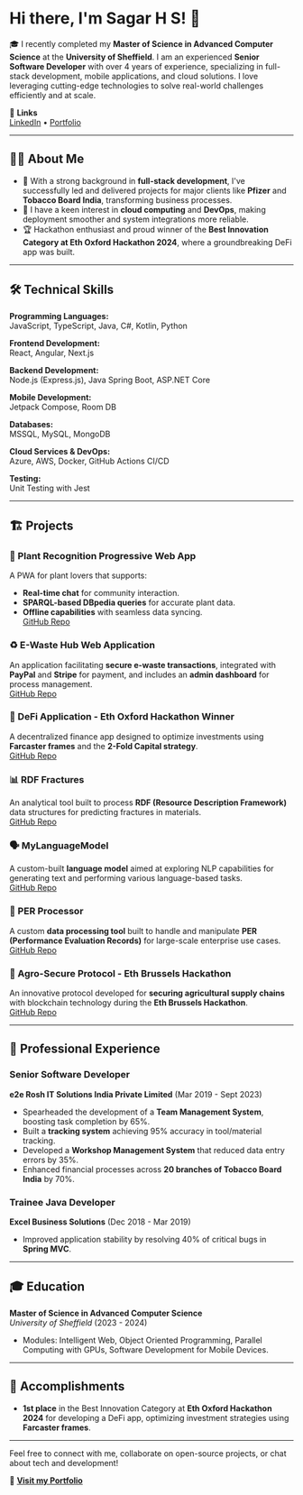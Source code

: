 
# Hi there, I'm Sagar H S! 👋

🎓 I recently completed my **Master of Science in Advanced Computer Science** at the **University of Sheffield**. I am an experienced **Senior Software Developer** with over 4 years of experience, specializing in full-stack development, mobile applications, and cloud solutions. I love leveraging cutting-edge technologies to solve real-world challenges efficiently and at scale.

🔗 **Links**  
[LinkedIn](https://www.linkedin.com/in/sagar-somashekhar-965202150) • [Portfolio](https://myportfolio-gh2.pages.dev)

---

## 👨‍💻 About Me

- 🚀 With a strong background in **full-stack development**, I've successfully led and delivered projects for major clients like **Pfizer** and **Tobacco Board India**, transforming business processes.
- 💼 I have a keen interest in **cloud computing** and **DevOps**, making deployment smoother and system integrations more reliable.
- 🏆 Hackathon enthusiast and proud winner of the **Best Innovation Category at Eth Oxford Hackathon 2024**, where a groundbreaking DeFi app was built.

---

## 🛠️ Technical Skills

**Programming Languages:**  
JavaScript, TypeScript, Java, C#, Kotlin, Python

**Frontend Development:**  
React, Angular, Next.js

**Backend Development:**  
Node.js (Express.js), Java Spring Boot, ASP.NET Core

**Mobile Development:**  
Jetpack Compose, Room DB

**Databases:**  
MSSQL, MySQL, MongoDB

**Cloud Services & DevOps:**  
Azure, AWS, Docker, GitHub Actions CI/CD

**Testing:**  
Unit Testing with Jest

---

## 🏗️ Projects

### 🌿 Plant Recognition Progressive Web App
A PWA for plant lovers that supports:
- **Real-time chat** for community interaction.
- **SPARQL-based DBpedia queries** for accurate plant data.
- **Offline capabilities** with seamless data syncing.  
[GitHub Repo](https://github.com/sgr-0007/plant-recognition)

### ♻️ E-Waste Hub Web Application
An application facilitating **secure e-waste transactions**, integrated with **PayPal** and **Stripe** for payment, and includes an **admin dashboard** for process management.  
[GitHub Repo](https://github.com/sgr-0007/electronicwastehub)

### 🧠 DeFi Application - Eth Oxford Hackathon Winner
A decentralized finance app designed to optimize investments using **Farcaster frames** and the **2-Fold Capital strategy**.  
[GitHub Repo](https://github.com/sgr-0007/-1_eth_oxford)

### 📊 RDF Fractures
An analytical tool built to process **RDF (Resource Description Framework)** data structures for predicting fractures in materials.  
[GitHub Repo](https://github.com/sgr-0007/Rdf-fractures)

### 🗣️ MyLanguageModel
A custom-built **language model** aimed at exploring NLP capabilities for generating text and performing various language-based tasks.  
[GitHub Repo](https://github.com/sgr-0007/MyLanguageModel)

### 🔢 PER Processor
A custom **data processing tool** built to handle and manipulate **PER (Performance Evaluation Records)** for large-scale enterprise use cases.  
[GitHub Repo](https://github.com/sgr-0007/PER_Processor)

### 🌾 Agro-Secure Protocol - Eth Brussels Hackathon
An innovative protocol developed for **securing agricultural supply chains** with blockchain technology during the **Eth Brussels Hackathon**.  
[GitHub Repo](https://github.com/sgr-0007/agro-secure-protocol-eth-brussel)

---

## 💼 Professional Experience

### **Senior Software Developer**  
**e2e Rosh IT Solutions India Private Limited** (Mar 2019 - Sept 2023)  
- Spearheaded the development of a **Team Management System**, boosting task completion by 65%.
- Built a **tracking system** achieving 95% accuracy in tool/material tracking.
- Developed a **Workshop Management System** that reduced data entry errors by 35%.
- Enhanced financial processes across **20 branches of Tobacco Board India** by 70%.

### **Trainee Java Developer**  
**Excel Business Solutions** (Dec 2018 - Mar 2019)  
- Improved application stability by resolving 40% of critical bugs in **Spring MVC**.

---

## 🎓 Education

**Master of Science in Advanced Computer Science**  
*University of Sheffield* (2023 - 2024)  
- Modules: Intelligent Web, Object Oriented Programming, Parallel Computing with GPUs, Software Development for Mobile Devices.

---

## 🏅 Accomplishments
- **1st place** in the Best Innovation Category at **Eth Oxford Hackathon 2024** for developing a DeFi app, optimizing investment strategies using **Farcaster frames**.

---

Feel free to connect with me, collaborate on open-source projects, or chat about tech and development!

🔗 **[Visit my Portfolio](https://myportfolio-gh2.pages.dev)**

